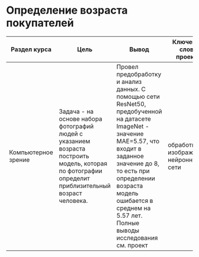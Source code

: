 # Определение возраста покупателей

Раздел курса | Цель | Вывод| Ключевые слова проекта | Используемые библиотеки
------------- |----------------| ---------------- | ---------------- | -----------------------
Компьютерное зрение |Задача - на основе набора фотографий людей с указанием возраста построить модель, которая по фотографии определит приблизительный возраст человека. | Провел предобработку и анализ данных. С помощью сети ResNet50, предобученной на датасете ImageNet -  значение МАЕ=5.57, что входит в заданное значение до 8, то есть при определении возраста модель ошибается в среднем на 5.57 лет. Полные выводы исследования см. проект |  обработка изображений, нейронные сети | `Python`, `Pandas`, `Matplotlib`, `Keras`



